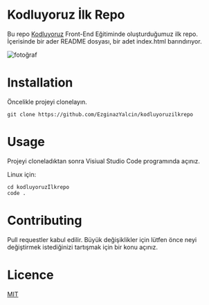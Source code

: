 # Kodluyoruz İlk Repo
Bu repo [Kodluyoruz](https://github.com/hakanyalcinkaya/kodluyoruz-frontend-101-egitimi) Front-End Eğitiminde oluşturduğumuz ilk repo. İçerisinde bir ader README dosyası, bir adet index.html barındırıyor.

![fotoğraf](C:\Users\hp\Documents\repo1\kodluyoruzilkrepo\github.png)

# Installation 
Öncelikle projeyi clonelayın. 
``` 
git clone https://github.com/EzginazYalcin/kodluyoruzilkrepo 
```
# Usage 
Projeyi cloneladıktan sonra Visiual Studio Code programında açınız.

Linux için:

```
cd kodluyoruzİlkrepo
code .
```
# Contributing 

Pull requestler kabul edilir. Büyük değişiklikler için lütfen önce neyi değiştirmek istediğinizi tartışmak için bir konu açınız.

# Licence
[MIT](https://github.com/EzginazYalcin/kodluyoruzilkrepo/blob/main/LICENSE)
